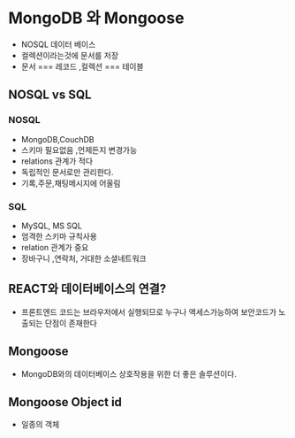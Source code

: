 # MongoDB 와 Mongoose
- NOSQL 데이터 베이스
- 컬렉션이라는것에 문서를 저장
- 문서 === 레코드 ,컬렉션 === 테이블


## NOSQL vs SQL

### NOSQL
- MongoDB,CouchDB
- 스키마 필요없음 ,언제든지 변경가능
- relations 관계가 적다
- 독립적인 문서로만 관리한다.
- 기록,주문,채팅메시지에 어울림


### SQL
- MySQL, MS SQL
- 엄격한 스키마 규칙사용 
- relation 관계가 중요
- 장바구니 ,연락처, 거대한 소셜네트워크

## REACT와 데이터베이스의 연결?
- 프론트엔드 코드는 브라우저에서 실행되므로 누구나 액세스가능하여 보안코드가 노출되는 단점이 존재한다

## Mongoose
- MongoDB와의 데이터베이스 상호작용을 위한 더 좋은 솔루션이다. 

## Mongoose Object id
- 일종의 객체 